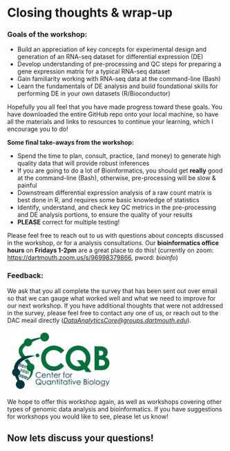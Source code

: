 # Closing thoughts & wrap-up

### Goals of the workshop:
- Build an appreciation of key concepts for experimental design and generation of an RNA-seq dataset for differential expression (DE)
- Develop understanding of pre-processing and QC steps for preparing a gene expression matrix for a typical RNA-seq dataset 
- Gain familiarity working with RNA-seq data at the command-line (Bash) 
- Learn the fundamentals of DE analysis and build foundational skills for performing DE in your own datasets (R/Bioconductor)

Hopefully you all feel that you have made progress toward these goals. You have downloaded the entire GitHub repo onto your local machine, so have all the materials and links to resources to continue your learning, which I encourage you to do! 

**Some final take-aways from the workshop:**
- Spend the time to plan, consult, practice, (and money) to generate high quality data that will provide robust inferences 
- If you are going to do a lot of Bioinformatics, you should get **really** good at the command-line (Bash), otherwise, pre-processing will be slow & painful
- Downstream differential expression analysis of a raw count matrix is best done in R, and requires some basic knowledge of statistics 
- Identify, understand, and check key QC metrics in the pre-processing and DE analysis portions, to ensure the quality of your results
- **PLEASE** correct for multiple testing!

Please feel free to reach out to us with questions about concepts discussed in the workshop, or for a analysis consultations. Our **bioinformatics office hours** on **Fridays 1-2pm** are a great place to do this! (currently on zoom: https://dartmouth.zoom.us/s/96998379866, pword: *bioinfo*)

### Feedback: 

We ask that you all complete the survey that has been sent out over email so that we can gauge what worked well and what we need to improve for our next workshop. If you have additional thoughts that were not addressed in the survey, please feel free to contact any one of us, or reach out to the DAC meail directly (*DataAnalyticsCore@groups.dartmouth.edu*). 

<img src="figures/logo.jpg" width="250" height="140" >

We hope to offer this workshop again, as well as workshops covering other types of genomic data analysis and bioinformatics. If you have suggestions for workshops you would like to see, please let us know! 

## Now lets discuss your questions!
